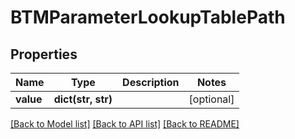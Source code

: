 # BTMParameterLookupTablePath

## Properties
Name | Type | Description | Notes
------------ | ------------- | ------------- | -------------
**value** | **dict(str, str)** |  | [optional] 

[[Back to Model list]](../README.md#documentation-for-models) [[Back to API list]](../README.md#documentation-for-api-endpoints) [[Back to README]](../README.md)


